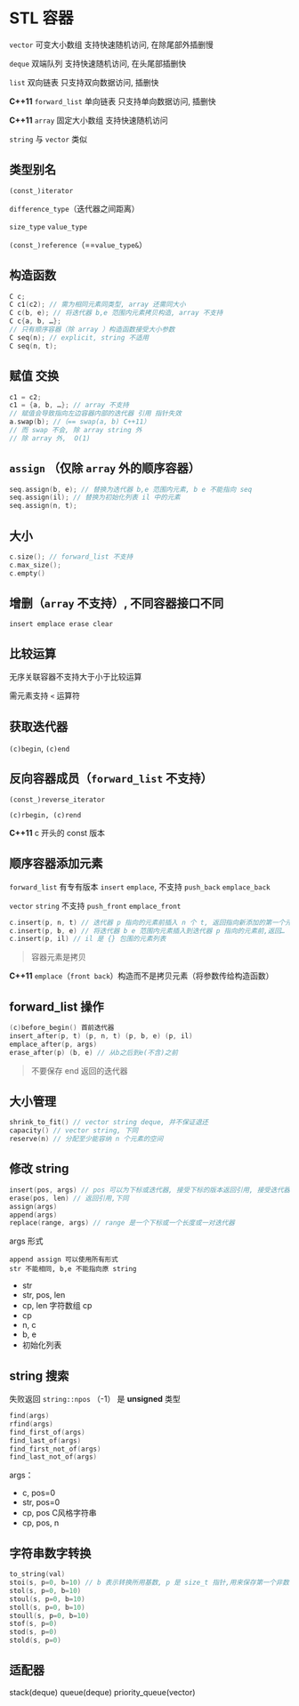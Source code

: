 # STL 容器

`vector` 可变大小数组 支持快速随机访问, 在除尾部外插删慢

`deque` 双端队列  支持快速随机访问, 在头尾部插删快

`list` 双向链表 只支持双向数据访问, 插删快

**C++11** `forward_list` 单向链表 只支持单向数据访问, 插删快

**C++11** `array` 固定大小数组 支持快速随机访问

`string` 与 `vector` 类似


## 类型别名

`(const_)iterator`

`difference_type`（迭代器之间距离）

`size_type` `value_type` 

`(const_)reference`（==`value_type&`）


## 构造函数

```cpp
C c;
C c1(c2); // 需为相同元素同类型, array 还需同大小
C c(b, e); // 将迭代器 b,e 范围内元素拷贝构造, array 不支持
C c{a, b, …};
// 只有顺序容器（除 array ）构造函数接受大小参数
C seq(n); // explicit, string 不适用
C seq(n, t);
```


## 赋值 交换

```cpp
c1 = c2;
c1 = {a, b, …}; // array 不支持
// 赋值会导致指向左边容器内部的迭代器 引用 指针失效
a.swap(b); //（== swap(a, b) C++11）
// 而 swap 不会, 除 array string 外
// 除 array 外,  O(1)
```


## `assign` （仅除 `array` 外的顺序容器）

```cpp
seq.assign(b, e); // 替换为迭代器 b,e 范围内元素, b e 不能指向 seq
seq.assign(il); // 替换为初始化列表 il 中的元素
seq.assign(n, t);
```


## 大小

```cpp
c.size(); // forward_list 不支持
c.max_size();
c.empty()
```


## 增删（`array` 不支持）, 不同容器接口不同

`insert emplace erase clear`


## 比较运算

无序关联容器不支持大于小于比较运算

需元素支持 `<` 运算符


## 获取迭代器

`(c)begin`, `(c)end`


## 反向容器成员（`forward_list` 不支持）

`(const_)reverse_iterator`

`(c)rbegin, (c)rend`

**C++11** c 开头的 const 版本


## 顺序容器添加元素

`forward_list` 有专有版本 `insert` `emplace`, 不支持 `push_back` `emplace_back`

`vector` `string` 不支持 `push_front` `emplace_front`

```cpp
c.insert(p, n, t) // 迭代器 p 指向的元素前插入 n 个 t, 返回指向新添加的第一个元素的迭代器 **C++11**
c.insert(p, b, e) // 将迭代器 b e 范围内元素插入到迭代器 p 指向的元素前,返回…
c.insert(p, il) // il 是 {} 包围的元素列表
```

> 容器元素是拷贝

**C++11** `emplace`（`front back`）构造而不是拷贝元素（将参数传给构造函数）


## forward_list 操作

```cpp
(c)before_begin() 首前迭代器
insert_after(p, t) (p, n, t) (p, b, e) (p, il)
emplace_after(p, args)
erase_after(p) (b, e) // 从b之后到e(不含)之前
```

> 不要保存 end 返回的迭代器


## 大小管理

```cpp
shrink_to_fit() // vector string deque, 并不保证退还
capacity() // vector string, 下同
reserve(n) // 分配至少能容纳 n 个元素的空间
```


## 修改 string

```cpp
insert(pos, args) // pos 可以为下标或迭代器, 接受下标的版本返回引用, 接受迭代器的版本返回指向第一个插入字符的迭代器
erase(pos, len) // 返回引用,下同
assign(args)
append(args)
replace(range, args) // range 是一个下标或一个长度或一对迭代器
```

args 形式

    append assign 可以使用所有形式
    str 不能相同, b,e 不能指向原 string

+ str
+ str, pos, len
+ cp, len 字符数组 cp
+ cp
+ n, c
+ b, e
+ 初始化列表


## string 搜索

失败返回 `string::npos` （-1） 是 **unsigned** 类型

```cpp
find(args)
rfind(args)
find_first_of(args)
find_last_of(args)
find_first_not_of(args)
find_last_not_of(args)
```

args：
+ c, pos=0
+ str, pos=0
+ cp, pos C风格字符串
+ cp, pos, n

## 字符串数字转换

```cpp
to_string(val)
stoi(s, p=0, b=10) // b 表示转换所用基数, p 是 size_t 指针,用来保存第一个非数字字符下标
stol(s, p=0, b=10)
stoul(s, p=0, b=10)
stoll(s, p=0, b=10)
stoull(s, p=0, b=10)
stof(s, p=0)
stod(s, p=0)
stold(s, p=0)
```

## 适配器 

stack(deque) queue(deque) priority_queue(vector)
